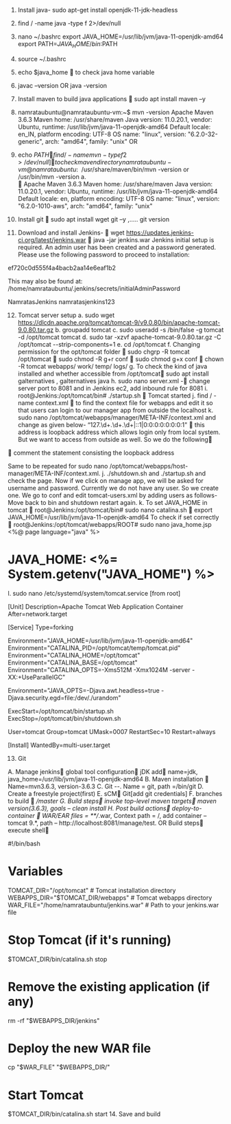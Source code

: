 1.	Install java- sudo apt-get install openjdk-11-jdk-headless
2.	find / -name  java  -type  f  2>/dev/null
3.	nano ~/.bashrc
export JAVA_HOME=/usr/lib/jvm/java-11-openjdk-amd64
export PATH=$JAVA_HOME/bin:$PATH
4.	source ~/.bashrc
5.	echo $java_home  to check java home variable
6.	javac –version   OR java -version
7.	Install maven to build java applications   sudo apt install maven –y  
8.	namrataubuntu@namrataubuntu-vm:~$ mvn -version
Apache Maven 3.6.3
Maven home: /usr/share/maven
Java version: 11.0.20.1, vendor: Ubuntu, runtime: /usr/lib/jvm/java-11-openjdk-amd64
Default locale: en_IN, platform encoding: UTF-8
OS name: "linux", version: "6.2.0-32-generic", arch: "amd64", family: "unix"
OR
9.	echo $PATH  find / -name mvn -type f 2>/dev/null  ]  to check maven directory
namrataubuntu-vm@namrataubuntu:~$ /usr/share/maven/bin/mvn  -version or /usr/bin/mvn -version
a.	
	Apache Maven 3.6.3
Maven home: /usr/share/maven
Java version: 11.0.20.1, vendor: Ubuntu, runtime: /usr/lib/jvm/java-11-openjdk-amd64
Default locale: en, platform encoding: UTF-8
OS name: "linux", version: "6.2.0-1010-aws", arch: "amd64", family: "unix"

10.	Install git    sudo apt install wget git –y ,….. git version
11.	Download and install Jenkins-
	wget https://updates.jenkins-ci.org/latest/jenkins.war
	java -jar jenkins.war
Jenkins initial setup is required. An admin user has been created and a password generated.
Please use the following password to proceed to installation:

ef720c0d555f4a4bacb2aa14e6eaf1b2

This may also be found at: /home/namrataubuntu/.jenkins/secrets/initialAdminPassword
	
NamratasJenkins
namratasjenkins123

12.	Tomcat server setup
a.	sudo wget https://dlcdn.apache.org/tomcat/tomcat-9/v9.0.80/bin/apache-tomcat-9.0.80.tar.gz
b.	groupadd tomcat
c.	sudo useradd -s /bin/false -g tomcat -d /opt/tomcat tomcat
d.	sudo tar -xzvf  apache-tomcat-9.0.80.tar.gz -C /opt/tomcat --strip-components=1
e.	cd /opt/tomcat
f.	Changing permission for the opt/tomcat folder
	sudo chgrp -R tomcat /opt/tomcat
	sudo chmod -R g+r conf
	sudo chmod g+x conf
	chown -R tomcat webapps/ work/ temp/ logs/
g.	To check the kind of java installed and whether accessible from /opt/tomcat sudo apt install galternatives , galternatives java
h.	sudo nano server.xml - change server port to 8081 and in Jenkins ec2, add inbound rule for 8081
i.	root@Jenkins:/opt/tomcat/bin# ./startup.sh  Tomcat started
j.	find / -name context.xml  to find the context file for webapps and edit it so that users can login to our manager app from outside the localhost
k.	sudo nano /opt/tomcat/webapps/manager/META-INF/context.xml and change as given below-
“127\.\d+\.\d+\.\d+|::1|0:0:0:0:0:0:0:1"  this address is loopback address which allows login only from local system. But we want to access from outside as well. So we do the following
<!-- <Valve classname= …… /> -->  comment the statement consisting the loopback address
Same to be repeated for sudo nano /opt/tomcat/webapps/host-manager/META-INF/context.xml.
j.	./shutdown.sh and ./startup.sh and check the page. Now if we click on manage app, we will be asked for username and password. Currently we do not have any user. So we create one.
We go to conf and edit tomcat-users.xml by adding users as follows-
 <role rolename="manager-gui"/>
 <role rolename="manager-script"/>
 <role rolename="manager-jmx"/>
 <role rolename="manager-status"/>
 <user username="admin" password="admin" roles="manager-gui, manager-script, manager-jmx, manager-status"/>
 <user username="deployer" password="deployer" roles="manager-script"/>
 <user username="tomcat" password="s3cret" roles="manager-script"/>
	Move back to bin and shutdown restart again.
k.	To set JAVA_HOME in tomcat 
root@Jenkins:/opt/tomcat/bin# sudo nano catalina.sh
  export JAVA_HOME=/usr/lib/jvm/java-11-openjdk-amd64
To check if set correctly 
root@Jenkins:/opt/tomcat/webapps/ROOT# sudo nano java_home.jsp 
			<%@ page language="java" %>
<html>
<head>
    				<title>JAVA_HOME</title>
</head>
<body>
    				<h1>JAVA_HOME: <%= System.getenv("JAVA_HOME") %></h1>
</body>
</html>
l.	sudo nano /etc/systemd/system/tomcat.service [from root]

[Unit]
Description=Apache Tomcat Web Application Container
After=network.target

[Service]
Type=forking

Environment="JAVA_HOME=/usr/lib/jvm/java-11-openjdk-amd64"
Environment="CATALINA_PID=/opt/tomcat/temp/tomcat.pid"
Environment="CATALINA_HOME=/opt/tomcat"
Environment="CATALINA_BASE=/opt/tomcat"
Environment="CATALINA_OPTS=-Xms512M -Xmx1024M -server -XX:+UseParallelGC"

Environment="JAVA_OPTS=-Djava.awt.headless=true -Djava.security.egd=file:/dev/./urandom"

ExecStart=/opt/tomcat/bin/startup.sh
ExecStop=/opt/tomcat/bin/shutdown.sh

User=tomcat
Group=tomcat
UMask=0007
RestartSec=10
Restart=always

[Install]
WantedBy=multi-user.target



13.	Git

A.	Manage jenkins global tool configuration jDK add name=jdk, java_home=/usr/lib/jvm/java-11-openjdk-amd64
B.	Maven installation  Name=mvn3.6.3, version-3.6.3
C.	Git --. Name = git, path =/bin/git 
D.	Create a freestyle project(first)
E.	sCM Git[add git credentials]
F.	branches to build  */master
G.	Build steps invoke top-level maven targets maven version(3.6.3), goals – clean install
H.	Post build actions deploy-to-container  WAR/EAR files = **/*.war, Context path = /, add container – tomcat 9.*, path – http://localhost:8081/manage/test.
OR
Build steps execute shell 

#!/bin/bash

# Variables
TOMCAT_DIR="/opt/tomcat"  # Tomcat installation directory
WEBAPPS_DIR="$TOMCAT_DIR/webapps"  # Tomcat webapps directory
WAR_FILE="/home/namrataubuntu/jenkins.war"  # Path to your jenkins.war file

# Stop Tomcat (if it's running)
$TOMCAT_DIR/bin/catalina.sh stop

# Remove the existing application (if any)
rm -rf "$WEBAPPS_DIR/jenkins"

# Deploy the new WAR file
cp "$WAR_FILE" "$WEBAPPS_DIR/"

# Start Tomcat
$TOMCAT_DIR/bin/catalina.sh start
14.	Save and build
